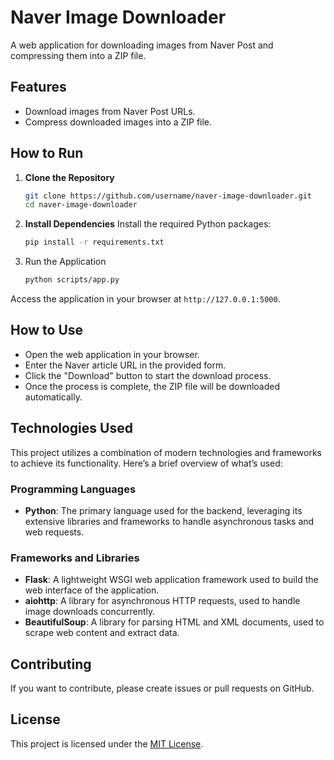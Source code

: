 # Naver Image Downloader

A web application for downloading images from Naver Post and compressing them into a ZIP file.

## Features
- Download images from Naver Post URLs.
- Compress downloaded images into a ZIP file.

## How to Run
1. **Clone the Repository**
   ```bash
   git clone https://github.com/username/naver-image-downloader.git
   cd naver-image-downloader

2. **Install Dependencies**
   Install the required Python packages:
   ```bash
   pip install -r requirements.txt

3. Run the Application
   ```bash
   python scripts/app.py
   
  Access the application in your browser at `http://127.0.0.1:5000`.

## How to Use
- Open the web application in your browser.
- Enter the Naver article URL in the provided form.
- Click the "Download" button to start the download process.
- Once the process is complete, the ZIP file will be downloaded automatically.

## Technologies Used
This project utilizes a combination of modern technologies and frameworks to achieve its functionality. Here’s a brief overview of what’s used:

### Programming Languages
- **Python**: The primary language used for the backend, leveraging its extensive libraries and frameworks to handle asynchronous tasks and web requests.

### Frameworks and Libraries
- **Flask**: A lightweight WSGI web application framework used to build the web interface of the application.
- **aiohttp**: A library for asynchronous HTTP requests, used to handle image downloads concurrently.
- **BeautifulSoup**: A library for parsing HTML and XML documents, used to scrape web content and extract data.


## Contributing
If you want to contribute, please create issues or pull requests on GitHub.

## License
This project is licensed under the [MIT License](LICENSE).
